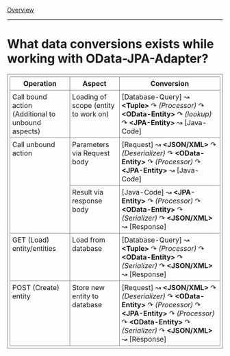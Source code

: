 [Overview](TableOfContent.md)

---
# What data conversions exists while working with OData-JPA-Adapter?
<style>table.conversions-table, tr, td, th {border: 1px solid grey; border-collapse: collapse; border-spacing: 0px; padding: 5px; }</style>
<table class="conversions-table">
	<tr valign="top" align="center"><th>Operation</th><th>Aspect</th><th>Conversion</th></tr>
	<tr valign="top"><td>Call bound action (Additional to unbound aspects)</td><td>Loading of scope (entity to work on)</td><td>[Database-Query] &#8605; <b>&lt;Tuple&gt;</b> &#8631; <i>(Processor)</i> &#8631; <b>&lt;OData-Entity&gt;</b> &#8631; <i>(lookup)</i> &#8631; <b>&lt;JPA-Entity&gt;</b> &#8605; [Java-Code]</td></tr>
	<tr valign="top"><td rowspan="2">Call unbound action</td><td>Parameters via Request body</td><td>[Request] &#8605; <b>&lt;JSON/XML&gt;</b> &#8631; <i>(Deserializer)</i> &#8631; <b>&lt;OData-Entity&gt;</b> &#8631; <i>(Processor)</i> &#8631; <b>&lt;JPA-Entity&gt;</b> &#8605; [Java-Code]</td></tr>
	<tr valign="top"><td>Result via response body</td><td>[Java-Code] &#8605; <b>&lt;JPA-Entity&gt;</b> &#8631; <i>(Processor)</i> &#8631; <b>&lt;OData-Entity&gt;</b> &#8631; <i>(Serializer)</i> &#8631; <b>&lt;JSON/XML&gt;</b> &#8605; [Response]</td></tr>
	<tr valign="top"><td>GET (Load) entity/entities</td><td>Load from database</td><td>[Database-Query] &#8605; <b>&lt;Tuple&gt;</b> &#8631; <i>(Processor)</i> &#8631; <b>&lt;OData-Entity&gt;</b> &#8631; <i>(Serializer)</i> &#8631; <b>&lt;JSON/XML&gt;</b> &#8605; [Response]</td></tr>	
	<tr valign="top"><td>POST (Create) entity</td><td>Store new entity to database</td><td>[Request] &#8605; <b>&lt;JSON/XML&gt;</b> &#8631; <i>(Deserializer)</i> &#8631; <b>&lt;OData-Entity&gt;</b> &#8631; <i>(Processor)</i> &#8631; <b>&lt;JPA-Entity&gt;</b> &#8631; <i>(Processor)</i> &#8631; <b>&lt;OData-Entity&gt;</b> &#8631; <i>(Serializer)</i> &#8631; <b>&lt;JSON/XML&gt;</b> &#8605; [Response]</td></tr>
</table>
